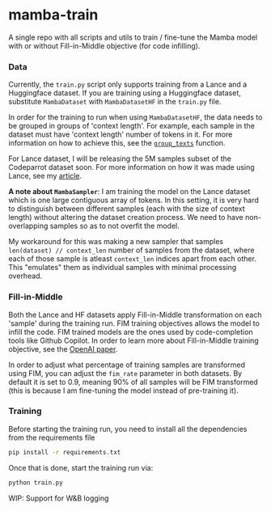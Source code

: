 # mamba-train

A single repo with all scripts and utils to train / fine-tune the Mamba model with or without Fill-in-Middle objective (for code infilling).

### Data
Currently, the `train.py` script only supports training from a Lance and a Huggingface dataset. If you are training using a Huggingface dataset, substitute `MambaDataset` with `MambaDatasetHF` in the `train.py` file.

In order for the training to run when using `MambaDatasetHF`, the data needs to be grouped in groups of 'context length'. For example, each sample in the dataset must have 'context length' number of tokens in it. For more information on how to achieve this, see the [`group_texts`](https://github.com/huggingface/transformers/blob/89c64817ce4172bc8bb58c675c445a63f16d0e38/examples/pytorch/language-modeling/run_clm_no_trainer.py#L459-L472) function.

For Lance dataset, I will be releasing the 5M samples subset of the Codeparrot dataset soon. For more information on how it was made using Lance, see my [article](https://tanaymeh.github.io/blog/2024/02/08/p7.html).

**A note about `MambaSampler`**: I am training the model on the Lance dataset which is one large contiguous array of tokens. In this setting, it is very hard to distinguish between different samples (each with the size of context length) without altering the dataset creation process. We need to have non-overlapping samples so as to not overfit the model.

My workaround for this was making a new sampler that samples `len(dataset) // context_len` number of samples from the dataset, where each of those sample is atleast `context_len` indices apart from each other. This "emulates" them as individual samples with minimal processing overhead.

### Fill-in-Middle
Both the Lance and HF datasets apply Fill-in-Middle transformation on each 'sample' during the training run. FIM training objectives allows the model to infill the code. FIM trained models are the ones used by code-completion tools like Github Copilot. 
In order to learn more about Fill-in-Middle training objective, see the [OpenAI paper](https://arxiv.org/abs/2207.14255).

In order to adjust what percentage of training samples are transformed using FIM, you can adjust the `fim_rate` parameter in both datasets. By default it is set to 0.9, meaning 90% of all samples will be FIM transformed (this is because I am fine-tuning the model instead of pre-training it).

### Training
Before starting the training run, you need to install all the dependencies from the requirements file

```bash
pip install -r requirements.txt
```

Once that is done, start the training run via:

```bash
python train.py
```

WIP: Support for W&B logging